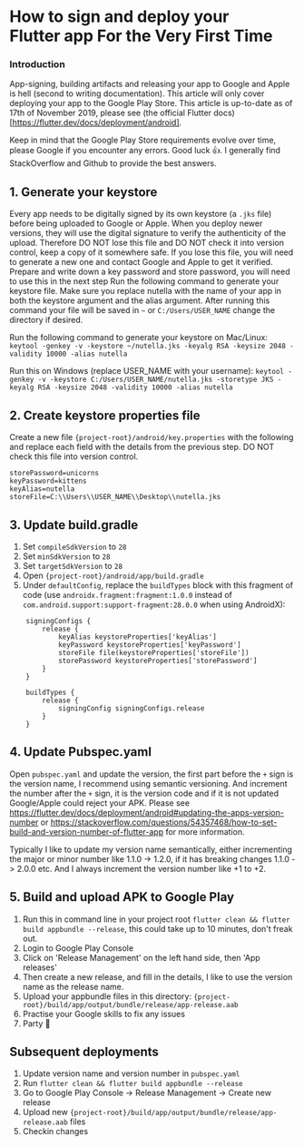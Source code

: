 # How to sign and deploy your Flutter app For the Very First Time

### Introduction

App-signing, building artifacts and releasing your app to Google and Apple is hell (second to writing documentation). This article will only cover deploying your app to the Google Play Store. This article is up-to-date as of 17th of November 2019, please see (the official Flutter docs)[https://flutter.dev/docs/deployment/android].

Keep in mind that the Google Play Store requirements evolve over time, please Google if you encounter any errors. Good luck 👍. I generally find StackOverflow and Github to provide the best answers.

## 1. Generate your keystore
Every app needs to be digitally signed by its own keystore (a `.jks` file) before being uploaded to Google or Apple. When you deploy newer versions, they will use the digital signature to verify the authenticity of the upload. Therefore DO NOT lose this file and DO NOT check it into version control, keep a copy of it somewhere safe. If you lose this file, you will need to generate a new one and contact Google and Apple to get it verified. 
Prepare and write down a key password and store password, you will need to use this in the next step
Run the following command to generate your keystore file. Make sure you replace nutella with the name of your app in both the keystore argument and the alias argument. After running this command your file will be saved in `~` or `C:/Users/USER_NAME` change the directory if desired.

Run the following command to generate your keystore on Mac/Linux:
`keytool -genkey -v -keystore ~/nutella.jks -keyalg RSA -keysize 2048 -validity 10000 -alias nutella`

Run this on Windows (replace USER_NAME with your username):
`keytool -genkey -v -keystore C:/Users/USER_NAME/nutella.jks -storetype JKS -keyalg RSA -keysize 2048 -validity 10000 -alias nutella`

## 2. Create keystore properties file  
Create a new file `{project-root}/android/key.properties` with the following and replace each field with the details from the previous step. DO NOT check this file into version control.
```
storePassword=unicorns
keyPassword=kittens
keyAlias=nutella
storeFile=C:\\Users\\USER_NAME\\Desktop\\nutella.jks
```

## 3. Update build.gradle
1. Set `compileSdkVersion` to `28`
1. Set `minSdkVersion` to `28`
1. Set `targetSdkVersion` to `28`
1. Open `{project-root}/android/app/build.gradle`
1. Under `defaultConfig`, replace the `buildTypes` block with this fragment of code (use `androidx.fragment:fragment:1.0.0` instead of `com.android.support:support-fragment:28.0.0` when using AndroidX):
```
    signingConfigs {
        release {
            keyAlias keystoreProperties['keyAlias']
            keyPassword keystoreProperties['keyPassword']
            storeFile file(keystoreProperties['storeFile'])
            storePassword keystoreProperties['storePassword']
        }
    }
    
    buildTypes {
        release {
            signingConfig signingConfigs.release
        }
    }
```


## 4. Update Pubspec.yaml
Open `pubspec.yaml` and update the version, the first part before the `+` sign is the version name, I recommend using semantic versioning. And increment the number after the `+` sign, it is the version code and if it is not updated Google/Apple could reject your APK. Please see https://flutter.dev/docs/deployment/android#updating-the-apps-version-number or https://stackoverflow.com/questions/54357468/how-to-set-build-and-version-number-of-flutter-app for more information.

Typically I like to update my version name semantically, either incrementing the major or minor number like 1.1.0 -> 1.2.0, if it has breaking changes 1.1.0 -> 2.0.0 etc. And I always increment the version number like +1 to +2.


## 5. Build and upload APK to Google Play
1. Run this in command line in your project root `flutter clean && flutter build appbundle --release`, this could take up to 10 minutes, don't freak out.
1. Login to Google Play Console
1. Click on 'Release Management' on the left hand side, then 'App releases'
1. Then create a new release, and fill in the details, I like to use the version name as the release name.
1. Upload your appbundle files in this directory: `{project-root}/build/app/output/bundle/release/app-release.aab`
1. Practise your Google skills to fix any issues
1. Party 🎉


## Subsequent deployments
1. Update version name and version number in `pubspec.yaml` 
1. Run `flutter clean && flutter build appbundle --release`
1. Go to Google Play Console -> Release Management -> Create new release
1. Upload new `{project-root}/build/app/output/bundle/release/app-release.aab` files
1. Checkin changes
